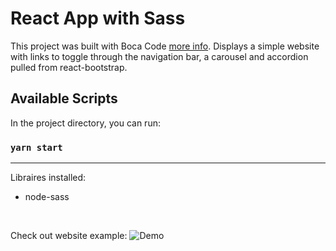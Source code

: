 # React App with Sass

This project was built with Boca Code [more info](https://www.bocacode.com). Displays a simple website with links to toggle through the navigation bar, a carousel and accordion pulled from react-bootstrap.

## Available Scripts

In the project directory, you can run:

### `yarn start`

---
Libraires installed:
- node-sass

<br/>

Check out website example:
![Demo](example.gif)
